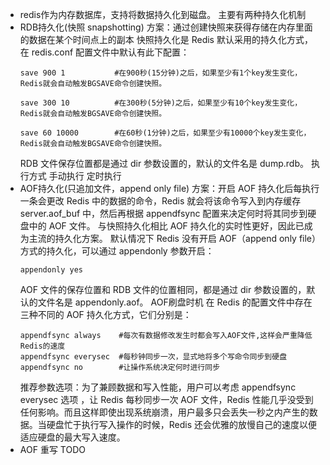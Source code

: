 - redis作为内存数据库，支持将数据持久化到磁盘。
  主要有两种持久化机制
- RDB持久化(快照 snapshotting)
  方案：通过创建快照来获得存储在内存里面的数据在某个时间点上的副本
  快照持久化是 Redis 默认采用的持久化方式，在 redis.conf 配置文件中默认有此下配置：
  ```
  save 900 1           #在900秒(15分钟)之后，如果至少有1个key发生变化，Redis就会自动触发BGSAVE命令创建快照。
  
  save 300 10          #在300秒(5分钟)之后，如果至少有10个key发生变化，Redis就会自动触发BGSAVE命令创建快照。
  
  save 60 10000        #在60秒(1分钟)之后，如果至少有10000个key发生变化，Redis就会自动触发BGSAVE命令创建快照。
  ```
  RDB 文件保存位置都是通过 dir 参数设置的，默认的文件名是 dump.rdb。
  执行方式
  手动执行
  定时执行
- AOF持久化(只追加文件，append only file)
  方案：开启 AOF 持久化后每执行一条会更改 Redis 中的数据的命令，Redis 就会将该命令写入到内存缓存 server.aof_buf 中，然后再根据 appendfsync 配置来决定何时将其同步到硬盘中的 AOF 文件。
  与快照持久化相比
  AOF 持久化的实时性更好，因此已成为主流的持久化方案。
  默认情况下 Redis 没有开启 AOF（append only file）方式的持久化，可以通过 appendonly 参数开启：
  ```
  appendonly yes
  ```
  AOF 文件的保存位置和 RDB 文件的位置相同，都是通过 dir 参数设置的，默认的文件名是 appendonly.aof。
  AOF刷盘时机
  在 Redis 的配置文件中存在三种不同的 AOF 持久化方式，它们分别是：
  ```
  appendfsync always    #每次有数据修改发生时都会写入AOF文件,这样会严重降低Redis的速度
  appendfsync everysec  #每秒钟同步一次，显式地将多个写命令同步到硬盘
  appendfsync no        #让操作系统决定何时进行同步
  ```
  推荐参数选项：为了兼顾数据和写入性能，用户可以考虑 appendfsync everysec 选项 ，让 Redis 每秒同步一次 AOF 文件，Redis 性能几乎没受到任何影响。而且这样即使出现系统崩溃，用户最多只会丢失一秒之内产生的数据。当硬盘忙于执行写入操作的时候，Redis 还会优雅的放慢自己的速度以便适应硬盘的最大写入速度。
- AOF 重写
  TODO